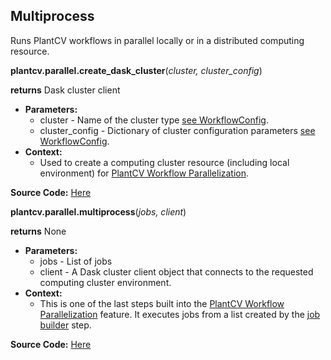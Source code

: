 ## Multiprocess

Runs PlantCV workflows in parallel locally or in a distributed computing resource.

**plantcv.parallel.create_dask_cluster**(*cluster, cluster_config*)

**returns** Dask cluster client

- **Parameters:**
    - cluster   - Name of the cluster type [see WorkflowConfig](parallel_config.md).
    - cluster_config - Dictionary of cluster configuration parameters [see WorkflowConfig](parallel_config.md).
- **Context:**
    - Used to create a computing cluster resource (including local environment) for [PlantCV Workflow Parallelization](pipeline_parallel.md).

**Source Code:** [Here](https://github.com/danforthcenter/plantcv/blob/main/plantcv/parallel/multiprocess.py)


**plantcv.parallel.multiprocess**(*jobs, client*)

**returns** None

- **Parameters:**
    - jobs   - List of jobs
    - client - A Dask cluster client object that connects to the requested computing cluster environment.
- **Context:**
    - This is one of the last steps built into the [PlantCV Workflow Parallelization](pipeline_parallel.md) feature. 
    It executes jobs from a list created by the [job builder](parallel_job_builder.md) step. 

**Source Code:** [Here](https://github.com/danforthcenter/plantcv/blob/main/plantcv/parallel/multiprocess.py)
